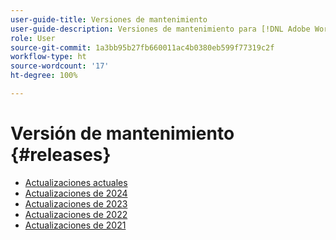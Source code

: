 ```yaml
---
user-guide-title: Versiones de mantenimiento
user-guide-description: Versiones de mantenimiento para [!DNL Adobe Workfront]
role: User
source-git-commit: 1a3bb95b27fb660011ac4b0380eb599f77319c2f
workflow-type: ht
source-wordcount: '17'
ht-degree: 100%

---
```



# Versión de mantenimiento {#releases}

+ [Actualizaciones actuales](current-updates.md)
+ [Actualizaciones de 2024](2024-updates.md)
+ [Actualizaciones de 2023](2023-updates.md)
+ [Actualizaciones de 2022](2022-updates.md)
+ [Actualizaciones de 2021](2021-updates.md)

<!--

Articles must be added to this TOC file in order to render.

Use this list format to specify links to articles and section headings that expand and collapse in the left rail of the user guide.

An article link CANNOT be used as a section heading.

2022 Updates https://one.workfront.com/s/article/Workfront-Maintenance-Updates-1882317350
2021 Updates https://one.workfront.com/s/article/Workfront-Maintenance-Updates-Archive-2021


-->

